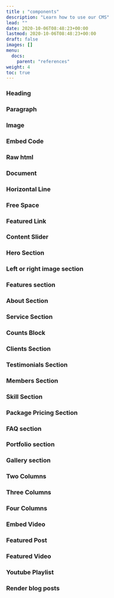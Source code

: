 ```yaml
---
title : "components"
description: "Learn how to use our CMS"
lead: ""
date: 2020-10-06T08:48:23+00:00
lastmod: 2020-10-06T08:48:23+00:00
draft: false
images: []
menu:
  docs:
    parent: "references"
weight: 4
toc: true
---
```


### Heading
### Paragraph
### Image
### Embed Code
### Raw html
### Document
### Horizontal Line
### Free Space
### Featured Link
### Content Slider
### Hero Section
### Left or right image section
### Features section
### About Section
### Service Section
### Counts Block
### Clients Section
### Testimonials Section
### Members Section
### Skill Section
### Package Pricing Section
### FAQ section
### Portfolio section
### Gallery section
### Two Columns
### Three Columns
### Four Columns
### Embed Video
### Featured Post
### Featured Video
### Youtube Playlist
### Render blog posts
